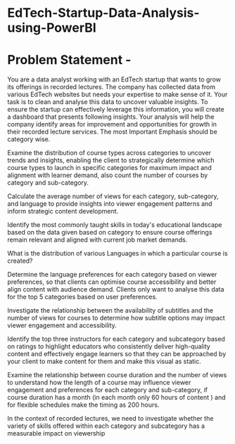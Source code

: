 # EdTech-Startup-Data-Analysis-using-PowerBI

# Problem Statement - 

You are a data analyst working with an EdTech startup that wants to grow its offerings in recorded lectures. The company has collected data from various EdTech websites but needs your expertise to make sense of it.
Your task is to clean and analyse this data to uncover valuable insights. To ensure the startup can effectively leverage this information, you will create a dashboard  that presents following insights. Your analysis will help the company identify areas for improvement and opportunities for growth in their recorded lecture services.
The most Important Emphasis should be category wise.

Examine the distribution of course types across categories to uncover trends and insights, enabling the client to strategically determine which course types to launch in specific categories for maximum impact and alignment with learner demand, also count the number of courses by category and sub-category.


Calculate the average number of views for each category, sub-category, and language to provide insights into viewer engagement patterns and inform strategic content development.


Identify the most commonly taught skills in today's educational landscape based on the data given based on category to ensure course offerings remain relevant and aligned with current job market demands.


What is the distribution of various Languages  in which a particular course is  created?


Determine the language preferences for each category based on viewer preferences, so that clients can optimise course accessibility and better align content with audience demand. Clients only want to analyse this data for the top 5 categories based on user preferences.


Investigate the relationship between the availability of subtitles and the number of views for courses to determine how subtitle options may impact viewer engagement and accessibility.


Identify the top three instructors for each category and subcategory based on ratings   to highlight educators who consistently deliver high-quality content and effectively engage learners so that they can be approached by your client to make content for them and make this visual as static.


Examine the relationship between course duration and the number of views to understand how the length of a course may influence viewer engagement and preferences for each category and sub-category, if course duration has a month (in each month only 60 hours of content ) and for flexible schedules make the timing as 200 hours.


In the context of recorded lectures, we need to investigate whether the variety of skills offered within each category and subcategory has a measurable impact on viewership

